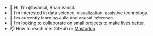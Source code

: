 - 👋 Hi, I’m @bvancil, Brian Vancil.
- 👀 I’m interested in data science, visualization, assistive technology.
- 🌱 I’m currently learning Julia and causal inference.
- 💞️ I’m looking to collaborate on small projects to make lives better.
- 📫 How to reach me: GitHub or <a rel="me nofollow" href="https://fosstodon.org/@bvancil">Mastodon</a>

<!---
bvancil/bvancil is a ✨ special ✨ repository because its `README.md` (this file) appears on your GitHub profile.
You can click the Preview link to take a look at your changes.
--->
